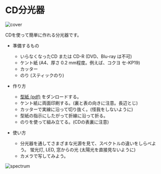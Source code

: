 ```{tags} 物理おもちゃ, 光学, 分光
```

# CD分光器
![cover](cd-spectrometer-whole.jpg)

CDを使って簡単に作れる分光器です。

* 準備するもの

  * いらなくなったCD または CD-R (DVD、Blu-ray は不可)
  * ケント紙 (A4、厚さ 0.2 mm程度。例えば、コクヨ セ-KP19)
  * カッター
  * のり (スティックのり)

* 作り方

  * [型紙 (pdf)](cd-spectrometer-whole.pdf) をダンロードする。
  * ケント紙に両面印刷する。(裏と表の向きに注意。長辺とじ)
  * カッターで実線に沿って切り抜く。(怪我をしないように)
  * 型紙の指示にしたがって折線に沿って折る。
  * のりを使って組み立てる。(CDの表裏に注意)

* 使い方

  *  分光器を通してさまざまな光源を見て、スペクトルの違いをしらべよう。
    蛍光灯, LED, 窓からの光 (太陽光を直接見ないように)
  * カメラで写してみよう。

![spectrum](spectrum.jpg)
